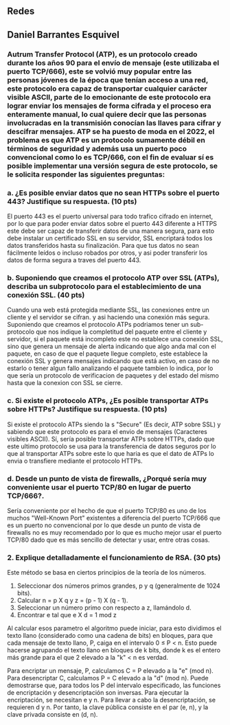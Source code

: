## Redes
## Daniel Barrantes Esquivel


### Autrum Transfer Protocol (ATP), es un protocolo creado durante los años 90 para el envío de mensaje (este utilizaba el puerto TCP/666), este se volvió muy popular entre las personas jóvenes de la época que tenían acceso a una red, este protocolo era capaz de transportar cualquier carácter visible ASCII, parte de lo emocionante de este protocolo era lograr enviar los mensajes de forma cifrada y el proceso era enteramente manual, lo cual quiere decir que las personas involucradas en la transmisión conocían las llaves para cifrar y descifrar mensajes. ATP se ha puesto de moda en el 2022, el problema es que ATP es un protocolo sumamente débil en términos de seguridad y además usa un puerto poco convencional como lo es TCP/666, con el fin de evaluar sí es posible implementar una versión segura de este protocolo, se le solicita responder las siguientes preguntas:

### a. ¿Es posible enviar datos que no sean HTTPs sobre el puerto 443? Justifique su respuesta. (10 pts)

El puerto 443 es el puerto universal para todo trafico cifrado en internet, por lo que para poder enviar datos sobre el puerto 443 diferente a HTTPS este debe ser capaz de transferir datos de una manera segura, para esto debe instalar un certificado SSL en su servidor, SSL encriptará todos los datos transferidos hasta su finalización. Para que tus datos no sean fácilmente leídos o incluso robados por otros, y asi poder transferir los datos de forma segura a traves del puerto 443.

### b. Suponiendo que creamos el protocolo ATP over SSL (ATPs), describa un subprotocolo para el establecimiento de una conexión SSL. (40 pts)

Cuando una web está protegida mediante SSL, las conexiones entre un cliente y el servidor se cifran. y asi haciendo una conexión más segura. Suponiendo que creamos el protocolo ATPs podriamos tener un sub-protocolo que nos indique la completitud del paquete entre el cliente y servidor, si el paquete está incompleto este no establece una conexión SSL, sino que genera un mensaje de alerta indicando que algo anda mal con el paquete, en caso de que el paquete llegue completo, este establece la conexión SSL y genera mensajes indicando que está activo, en caso de no estarlo o tener algun fallo analizando el paquete tambien lo indica, por lo que sería un protocolo de verificacion de paquetes y del estado del mismo hasta que la conexion con SSL se cierre.

### c. Si existe el protocolo ATPs, ¿Es posible transportar ATPs sobre HTTPs? Justifique su respuesta. (10 pts)

Si existe el protocolo ATPs siendo la s "Secure" (Es decir, ATP sobre SSL) y sabiendo que este protocolo es para el envio de mensajes (Caracteres visibles ASCII). Sí, sería posible transportar ATPs sobre HTTPs, dado que este ultimo protocolo se usa para la transferencia de datos seguros por lo que al transportar ATPs sobre este lo que haria es que el dato de ATPs lo envia o transfiere mediante el protocolo HTTPs.

### d. Desde un punto de vista de firewalls, ¿Porqué sería muy conveniente usar el puerto TCP/80 en lugar de puerto TCP/666?.

Sería conveniente por el hecho de que el puerto TCP/80 es uno de los muchos "Well-Known Port" existentes a diferencia del puerto TCP/666 que es un puerto no convencional  por lo que desde un punto de vista de firewalls no es muy recomendado por lo que es mucho mejor usar el puerto TCP/80 dado que es más sencillo de detectar y usar, entre otras cosas.

### 2. Explique detalladamente el funcionamiento de RSA. (30 pts)

Este método se basa en ciertos principios de la teoría de los números.

1. Seleccionar dos números primos grandes, p y q (generalmente de 1024 bits).
2. Calcular n = p X q  y z = (p - 1) X (q - 1).
3. Seleccionar un número primo con respecto a z, llamándolo d.
4. Encontrar e tal que e X d = 1 mod z

Al calcular esos parametro el algoritmo puede iniciar, para esto dividimos el texto llano (considerado como una cadena de bits) en bloques, para que cada mensaje de texto llano, P, caiga en el intervalo 0 ≤ P < n. Esto puede hacerse agrupando el texto llano en bloques de k bits, donde k es el entero más grande para el que 2 elevado a la "k" < n es verdad.

Para encriptar un mensaje, P, calculamos C = P elevado a la "e" (mod n). Para desencriptar C, calculamos P = C elevado a la "d" (mod n). Puede demostrarse que, para todos los P del intervalo especificado, las funciones de encriptación y desencriptación son inversas. Para ejecutar la encriptación, se necesitan e y n. Para llevar a cabo la desencriptación, se requieren d y n. Por tanto, la clave pública consiste en
el par (e, n), y la clave privada consiste en (d, n).


